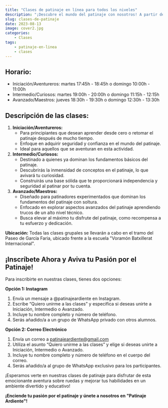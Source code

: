 ```yaml
---
title: "Clases de patinaje en línea para todos los niveles"
description: "¡Descubre el mundo del patinaje con nosotros! A partir de 4 años en adelante"
slug: clases-de-patinaje
date: 2023-08-13
image: cover2.jpg
categories:
    - Clases
tags:
    - patinaje-en-linea
    - clases
---
```

## **Horario:**

- Iniciación/Aventureros: martes 17:45h - 18:45h o domingo 10:00h - 11:00h
- Intermedio/Curiosos: martes 19:00h - 20:00h o domingo 11:15h - 12:15h
- Avanzado/Maestros: jueves 18:30h - 19:30h o domingo 12:30h - 13:30h

## **Descripción de las clases:**

1. **Iniciación/Aventureros:**
     - Para principiantes que desean aprender desde cero o retomar el patinaje después de mucho tiempo.
     - Enfoque en adquirir seguridad y confianza en el mundo del patinaje.
     - Ideal para aquellos que se aventuran en esta actividad.
1. **Intermedio/Curiosos:**
     - Destinado a quienes ya dominan los fundamentos básicos del patinaje.
     - Descubrirás la inmensidad de conceptos en el patinaje, lo que avivará tu curiosidad. 
     - Construirás una base sólida que te proporcionará independencia y seguridad al patinar por tu cuenta.
1. **Avanzado/Maestros:**
     - Diseñado para patinadores experimentados que dominan los fundamentos del patinaje con soltura.
     - Enfocado en explorar aspectos avanzados del patinaje aprendiendo trucos de un alto nivel técnico.
     - Busca elevar al máximo tu disfrute del patinaje, como recompensa a tu esfuerzo y dedicación.

**Ubicación:** Todas las clases grupales se llevarán a cabo en el tramo del Paseo de García Faria, ubicado frente a la escuela "Voramón Batxillerat Internacional".

## **¡Inscríbete Ahora y Aviva tu Pasión por el Patinaje!**

Para inscribirte en nuestras clases, tienes dos opciones:

**Opción 1: Instagram**

1. Envía un mensaje a @patinajeardiente en Instagram.
1. Escribe “Quiero unirme a las clases” y especifica si deseas unirte a Iniciación, Intermedio o Avanzado.
1. Incluye tu nombre completo y número de teléfono.
1. Serás añadido/a a un grupo de WhatsApp privado con otros alumnos.

**Opción 2: Correo Electrónico**

1. Envía un correo a <patinajeardiente@gmail.com>
1. Utiliza el asunto “Quiero unirme a las clases” y elige si deseas unirte a Iniciación, Intermedio o Avanzado.
1. Incluye tu nombre completo y número de teléfono en el cuerpo del correo.
1. Serás añadido/a al grupo de WhatsApp exclusivo para los participantes.

¡Esperamos verte en nuestras clases de patinaje para disfrutar de esta emocionante aventura sobre ruedas y mejorar tus habilidades en un ambiente divertido y educativo!

**¡Enciende tu pasión por el patinaje y únete a nosotros en "Patinaje Ardiente"!**